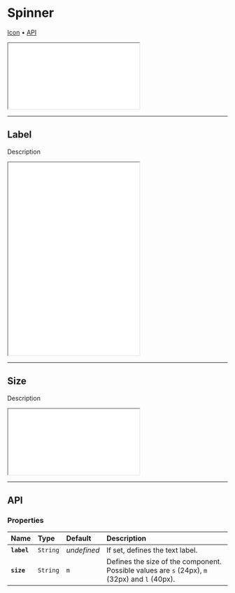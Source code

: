 # Spinner

[Icon](components/spinner#icon) • [API](components/spinner#api)

<iframe src="./assets/docs/components/spinner/main.html"></iframe>

---

## Label

Description

<iframe src="./assets/docs/components/spinner/label.html" height="440px"></iframe>

---

## Size

Description

<iframe src="./assets/docs/components/spinner/size.html"></iframe>

---

## API

### Properties

| Name | Type | Default | Description |
| :-- | :-- | :-- | :-- |
| **`label`** | `String` | _undefined_ | If set, defines the text label. |
| **`size`** | `String` | `m` | Defines the size of the component. Possible values are `s` (24px), `m` (32px) and `l` (40px). |
